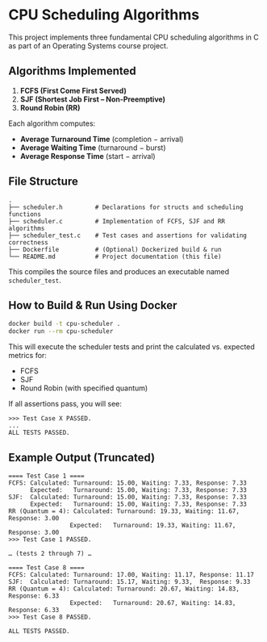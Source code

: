 # CPU Scheduling Algorithms

This project implements three fundamental CPU scheduling algorithms in C as part of an Operating Systems course project.

## Algorithms Implemented

1. **FCFS (First Come First Served)**  
2. **SJF (Shortest Job First – Non-Preemptive)**  
3. **Round Robin (RR)**  

Each algorithm computes:
- **Average Turnaround Time** (completion − arrival)  
- **Average Waiting Time** (turnaround − burst)  
- **Average Response Time** (start − arrival)  

## File Structure

```text
.
├── scheduler.h         # Declarations for structs and scheduling functions
├── scheduler.c         # Implementation of FCFS, SJF and RR algorithms
├── scheduler_test.c    # Test cases and assertions for validating correctness
├── Dockerfile          # (Optional) Dockerized build & run
└── README.md           # Project documentation (this file)
```

This compiles the source files and produces an executable named `scheduler_test`.

## How to Build & Run Using Docker

```bash
docker build -t cpu-scheduler .
docker run --rm cpu-scheduler
```

This will execute the scheduler tests and print the calculated vs. expected metrics for:
- FCFS
- SJF
- Round Robin (with specified quantum)

If all assertions pass, you will see:

```
>>> Test Case X PASSED.
...
ALL TESTS PASSED.
```

## Example Output (Truncated)

```
==== Test Case 1 ====
FCFS: Calculated: Turnaround: 15.00, Waiting: 7.33, Response: 7.33
      Expected:   Turnaround: 15.00, Waiting: 7.33, Response: 7.33
SJF:  Calculated: Turnaround: 15.00, Waiting: 7.33, Response: 7.33
      Expected:   Turnaround: 15.00, Waiting: 7.33, Response: 7.33
RR (Quantum = 4): Calculated: Turnaround: 19.33, Waiting: 11.67, Response: 3.00
                 Expected:   Turnaround: 19.33, Waiting: 11.67, Response: 3.00
>>> Test Case 1 PASSED.

… (tests 2 through 7) …

==== Test Case 8 ====
FCFS: Calculated: Turnaround: 17.00, Waiting: 11.17, Response: 11.17
SJF:  Calculated: Turnaround: 15.17, Waiting: 9.33,  Response: 9.33
RR (Quantum = 4): Calculated: Turnaround: 20.67, Waiting: 14.83, Response: 6.33
                 Expected:   Turnaround: 20.67, Waiting: 14.83, Response: 6.33
>>> Test Case 8 PASSED.

ALL TESTS PASSED.
```
